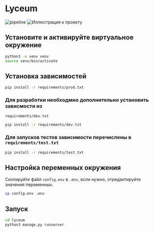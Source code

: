 # Lyceum
![pipeline](https://gitlab.crja72.ru/django/2024/autumn/course/students/248227-bogdansalaeff-course-1187/badges/main/pipeline.svg)
![Иллюстрация к проекту](https://gitlab.crja72.ru/django/2024/autumn/course/students/248227-bogdansalaeff-course-1187/-/blob/main/ER.jpg)
## Установите и активируйте виртуальное окружение
```bash
python3 -m venv venv
source venv/bin/activate
```
## Установка зависимостей
```bash
pip install -r requirements/prod.txt
``` 
### Для разработки необходмио дополнительно установить зависмости из 
`requirements/dev.txt`
```bash
pip install -r requirements/dev.txt
``` 
### Для запусков тестов зависимости перечислены в `requirements/test.txt`
```bash
pip install -r requirements/test.txt
``` 
## Настройка переменных окружения
Скопируйте файл `config.env` в `.env`, если нужно, отредактируйте значения 
переменных.
```bash
cp config.env .env
```
## Запуск
```bash
cd lyceum
python3 manage.py runserver
```